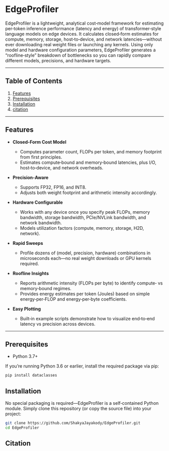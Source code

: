 # EdgeProfiler

EdgeProfiler is a lightweight, analytical cost‐model framework for estimating per‐token inference performance (latency and energy) of transformer‐style language models on edge devices. It calculates closed‐form estimates for compute, memory, storage, host‐to‐device, and network latencies—without ever downloading real weight files or launching any kernels. Using only model and hardware configuration parameters, EdgeProfiler generates a “roofline‐style” breakdown of bottlenecks so you can rapidly compare different models, precisions, and hardware targets.

---

## Table of Contents

1. [Features](#features)  
2. [Prerequisites](#prerequisites)  
3. [Installation](#installation)  
4. [citation](#citation)  

---

## Features

- **Closed‐Form Cost Model**  
  - Computes parameter count, FLOPs per token, and memory footprint from first principles.  
  - Estimates compute‐bound and memory‐bound latencies, plus I/O, host‐to‐device, and network overheads.

- **Precision‐Aware**  
  - Supports FP32, FP16, and INT8.  
  - Adjusts both weight footprint and arithmetic intensity accordingly.

- **Hardware Configurable**  
  - Works with any device once you specify peak FLOPs, memory bandwidth, storage bandwidth, PCIe/NVLink bandwidth, and network bandwidth.  
  - Models utilization factors (compute, memory, storage, H2D, network).

- **Rapid Sweeps**  
  - Profile dozens of (model, precision, hardware) combinations in microseconds each—no real weight downloads or GPU kernels required.

- **Roofline Insights**  
  - Reports arithmetic intensity (FLOPs per byte) to identify compute‐ vs memory‐bound regimes.  
  - Provides energy estimates per token (Joules) based on simple energy‐per‐FLOP and energy‐per‐byte coefficients.

- **Easy Plotting**  
  - Built‐in example scripts demonstrate how to visualize end‐to‐end latency vs precision across devices.

---

## Prerequisites

- Python 3.7+  

If you’re running Python 3.6 or earlier, install the required package via pip:

```bash
pip install dataclasses
```
## Installation

No special packaging is required—EdgeProfiler is a self‐contained Python module. Simply clone this repository (or copy the source file) into your project:

```bash
git clone https://github.com/ShakyaJayakody/EdgeProfiler.git
cd EdgeProfiler
```
## Citation


